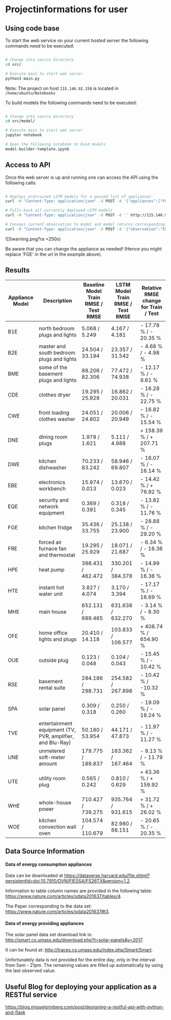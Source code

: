 # Projectinformations for user

## Using code base

To start the web service on your current hosted server the following commands need to be executed:

```bash

# Change into source directory
cd src/

# Execute main to start web server
python3 main.py

```

Note: The project on host `115.146.92.150` is located in `/home/ubuntu/Notebooks`

To build models the following commands need to be executed:

```bash

# Change into source directory
cd src/model/

# Execute main to start web server
jupyter notebook 

# Open the following notebook to buid models
model-builder-template.ipynb

```

## Access to API

Once the web server is up and running one can access the API using the following calls:

```bash

# Deploys pretrained LSTM models for a passed list of appliances  
curl -H "Content-Type: application/json" -X POST -d '{"appliances":["FGE","HTE","TVE"]}' http://115.146.92.150:5000/lstmforecast/deploy-model

# Pulls back all currently deployed LSTM models 
curl -H "Content-Type: application/json" -X POST -d '' http://115.146.92.150:5000/lstmforecast/pullback-model

# Conveys current observation to model and model returns corresponding prediction
curl -H "Content-Type: application/json" -X POST -d '{"observation":"59.51666667"}' http://115.146.92.150:5000/lstmforecast/FGE/predict
```
![](warning.png?ra =250x)

Be aware that you can change the appliance as needed! (Hence you might replace 'FGE' in the url in the example above).


## Results 

| Appliance Model  | Description      | Baseline Model Train RMSE / Test RMSE | LSTM Model Train RMSE / Test RMSE | Relative RMSE change for Train / Test |
| --------------|------|-------------|-----|-----|
| B1E     |  north bedroom plugs and lights | 5.068 / 5.249 | 4.167 / 4.181 | - 17.78 % / - 20.35 % |
| B2E     |  master and south bedroom plugs and lights | 24.504 / 33.194 | 23.357 / 31.542 | - 4.68 % / - 4.98 % |
| BME     |  some of the basement plugs and lights | 88.206 / 82.306 | 77.472 / 74.938 | - 12.17 % / - 9.61 % |
| CDE     |  clothes dryer | 19.295 / 25.929 | 16.862 / 20.031 | - 16.28 % / - 22.75 % |
| CWE     |  front loading clothes washer | 24.051 / 24.802 | 20.006 / 20.949 | - 16.82 % / - 15.54 % |
| DNE     |  dining room plugs | 1.978 / 1.621 | 5.111 / 4.988 | + 158.39 % / + 207.71 % |
| DWE     |  kitchen dishwasher | 70.233 / 83.242 | 58.946 / 69.807 | - 16.07 % / - 16.14 % |
| EBE     |  electronics workbench | 15.974 / 0.013 | 13.670 / 0.023 | - 14.42 % / + 76.92 % |
| EQE     |  security and network equipment | 0.369 / 0.391 | 0.318 / 0.345 | - 13.82 % / - 11.76 % |
| FGE     |  kitchen fridge | 35.436 / 33.755 | 25.138 / 23.900 | - 28.88 % / - 29.20 % |
| FRE     |  forced air furnace fan and thermostat | 19.295 / 25.929 | 18.071 / 21.687 | - 6.34 % / - 16.36 % |
| HPE     |  heat pump | 388.431 / 462.472 | 330.201 / 384.378 | - 14.99 % / - 16.36 % |
| HTE     |  instant hot water unit | 3.827 / 4.074 | 3.170 / 3.394 | - 17.17 % / - 16.69 % |
| MHE     |  main house | 652.131 / 689.465 | 631.638 / 632.270 | - 3.14 % / - 8.30 % |
| OFE     |  home office lights and plugs | 20.410 / 14.118 | 103.833 / 106.577 | + 408.74 % / 654.90 % |
| OUE     |  outside plug | 0.123 / 0.048 | 0.104 / 0.043 | - 15.45 % / - 10.42 % |
| RSE     |  basement rental suite | 284.186 / 298.731 | 254.582 / 267.898 | - 10.42 % / -10.32 % |
| SPA     |  solar panel  | 0.309 / 0.318 | 0.250 / 0.260 | - 19.09 % / - 18.24 % |
| TVE     |  entertainment equipment (TV, PVR, amplifier, and Blu-Ray)  | 50.180 / 53.954 | 44.171 / 47.873 | - 11.97 % / - 11.27 % |
| UNE     |  unmetered soft-meter amount   | 179.775 / 189.837 | 163.362 / 167.464 | - 9.13 % / - 11.79 % | 
| UTE     |  utility room plug  | 0.565 / 0.242 | 0.810 / 0.629 | + 43.36 % / + 159.92 % |
| WHE     | whole-house power | 710.427 / 739.275 | 935.764 / 931.615 | + 31.72 % / + 26.02 % |
| WOE     | kitchen convection wall oven | 104.574 / 110.679 | 82.980 / 88.151 | - 20.65 % / - 20.35 % |

## Data Source Information

#### Data of energy consumption appliances

Data can be downloaded at 
https://dataverse.harvard.edu/file.xhtml?persistentId=doi:10.7910/DVN/FIE0S4/FS26TX&version=1.2.

Information to table column names are provided in the following table: 
https://www.nature.com/articles/sdata201637/tables/4.

The Paper corresponding to the data set:
https://www.nature.com/articles/sdata201637#t3.

#### Data of energy providing appliances

The solar panel data set download link is: 
http://smart.cs.umass.edu/download.php?t=solar-panels&y=2017. 

It can be found at: 
http://traces.cs.umass.edu/index.php/Smart/Smart.

Unfortunately data is not provided for the entire day, only in the interval from 5am - 21pm. The remaining values are filled up automatically by using the last observed value.


## Useful Blog for deploying your application as a RESTful service


https://blog.miguelgrinberg.com/post/designing-a-restful-api-with-python-and-flask
